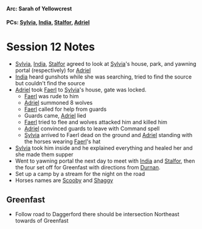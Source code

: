 #### Arc: Sarah of Yellowcrest
#### PCs: [Sylvia](PCs/Past/Sylvia.md), [India](PCs/Current/India.md), [Stalfor](PCs/Current/Stalfor.md), [Adriel](PCs/Current/Adriel.md)

# Session 12 Notes
- [Sylvia](PCs/Past/Sylvia.md), [India](PCs/Current/India.md), [Stalfor](PCs/Current/Stalfor.md) agreed to look at [Sylvia](PCs/Past/Sylvia.md)'s house, park, and yawning portal (respectively) for [Adriel](PCs/Current/Adriel.md)
- [India](PCs/Current/India.md) heard gunshots while she was searching, tried to find the source but couldn't find the source
- [Adriel](PCs/Current/Adriel.md) took [Faerl](NPCs/Deceased/Faerl.md) to [Sylvia](PCs/Past/Sylvia.md)'s house, gate was locked.
	- [Faerl](NPCs/Deceased/Faerl.md) was rude to him
	- [Adriel](PCs/Current/Adriel.md) summoned 8 wolves
	- [Faerl](NPCs/Deceased/Faerl.md) called for help from guards
	- Guards came, [Adriel](PCs/Current/Adriel.md) lied
	- [Faerl](NPCs/Deceased/Faerl.md) tried to flee and wolves attacked him and killed him
	- [Adriel](PCs/Current/Adriel.md) convinced guards to leave with Command spell
	- [Sylvia](PCs/Past/Sylvia.md) arrived to Faerl dead on the ground and [Adriel](PCs/Current/Adriel.md) standing with the horses wearing [Faerl](NPCs/Deceased/Faerl.md)'s hat
- [Sylvia](PCs/Past/Sylvia.md) took him inside and he explained everything and healed her and she made them supper
- Went to yawning portal the next day to meet with [India](PCs/Current/India.md) and [Stalfor](PCs/Current/Stalfor.md), then the four set off for Greenfast with directions from [Durnan](NPCs/Living/Durnan.md).
- Set up a camp by a stream for the night on the road
- Horses names are [Scooby](NPCs/Living/Scooby.md) and [Shaggy](NPCs/Living/Shaggy.md)

## Greenfast
- Follow road to Daggerford there should be intersection Northeast towards of Greenfast
